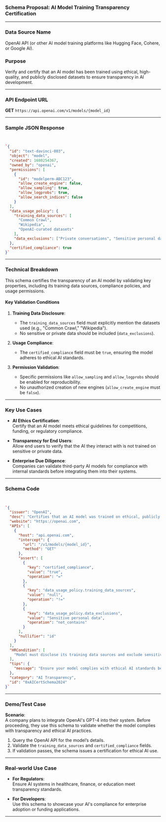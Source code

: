 
### Schema Proposal: **AI Model Training Transparency Certification**

----------

### **Data Source Name**

OpenAI API (or other AI model training platforms like Hugging Face, Cohere, or Google AI).

### **Purpose**

Verify and certify that an AI model has been trained using ethical, high-quality, and publicly disclosed datasets to ensure transparency in AI development.

----------

### **API Endpoint URL**

**GET** `https://api.openai.com/v1/models/{model_id}`

----------

### **Sample JSON Response**

```json


`{
  "id": "text-davinci-003",
  "object": "model",
  "created": 1680254367,
  "owned_by": "openai",
  "permissions": [
    {
      "id": "modelperm-ABC123",
      "allow_create_engine": false,
      "allow_sampling": true,
      "allow_logprobs": true,
      "allow_search_indices": false
    }
  ],
  "data_usage_policy": {
    "training_data_sources": [
      "Common Crawl",
      "Wikipedia",
      "OpenAI-curated datasets"
    ],
    "data_exclusions": ["Private conversations", "Sensitive personal data"]
  },
  "certified_compliance": true
}` 
```

----------

### **Technical Breakdown**

This schema certifies the transparency of an AI model by validating key properties, including its training data sources, compliance policies, and usage permissions.

#### **Key Validation Conditions**

1.  **Training Data Disclosure**:
    
    -   The `training_data_sources` field must explicitly mention the datasets used (e.g., "Common Crawl," "Wikipedia").
    -   No sensitive or private data should be included (`data_exclusions`).
2.  **Usage Compliance**:
    
    -   The `certified_compliance` field must be `true`, ensuring the model adheres to ethical AI standards.
3.  **Permission Validation**:
    
    -   Specific permissions like `allow_sampling` and `allow_logprobs` should be enabled for reproducibility.
    -   No unauthorized creation of new engines (`allow_create_engine` must be `false`).

----------

### **Key Use Cases**

-   **AI Ethics Certification**:  
    Certify that an AI model meets ethical guidelines for competitions, funding, or regulatory compliance.
    
-   **Transparency for End Users**:  
    Allow end users to verify that the AI they interact with is not trained on sensitive or private data.
    
-   **Enterprise Due Diligence**:  
    Companies can validate third-party AI models for compliance with internal standards before integrating them into their systems.
    

----------

### **Schema Code**

```json


`{
  "issuer": "OpenAI",
  "desc": "Certifies that an AI model was trained on ethical, publicly disclosed datasets.",
  "website": "https://openai.com",
  "APIs": [
    {
      "host": "api.openai.com",
      "intercept": {
        "url": "/v1/models/{model_id}",
        "method": "GET"
      },
      "assert": [
        {
          "key": "certified_compliance",
          "value": "true",
          "operation": "="
        },
        {
          "key": "data_usage_policy.training_data_sources",
          "value": "null",
          "operation": "!="
        },
        {
          "key": "data_usage_policy.data_exclusions",
          "value": "Sensitive personal data",
          "operation": "not_contains"
        }
      ],
      "nullifier": "id"
    }
  ],
  "HRCondition": [
    "Model must disclose its training data sources and exclude sensitive or private data."
  ],
  "tips": {
    "message": "Ensure your model complies with ethical AI standards before submitting for certification."
  },
  "category": "AI Transparency",
  "id": "0xAICertSchema2024"
}` 
```

----------

### **Demo/Test Case**

**Scenario**:  
A company plans to integrate OpenAI's GPT-4 into their system. Before proceeding, they use this schema to validate whether the model complies with transparency and ethical AI practices.

1.  Query the OpenAI API for the model’s details.
2.  Validate the `training_data_sources` and `certified_compliance` fields.
3.  If validation passes, the schema issues a certification for ethical AI use.

----------

### **Real-world Use Case**

-   **For Regulators**:  
    Ensure AI systems in healthcare, finance, or education meet transparency standards.
    
-   **For Developers**:  
    Use this schema to showcase your AI's compliance for enterprise adoption or funding applications.


---